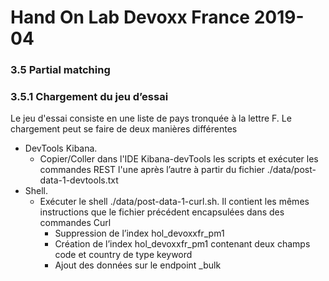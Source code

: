 # Hand On Lab Devoxx France 2019-04
### 3.5 Partial matching
### 3.5.1 Chargement du jeu d’essai

Le jeu d'essai consiste en une liste de pays tronquée à la lettre F. Le chargement peut se faire de deux manières différentes 
* DevTools Kibana.
    * Copier/Coller dans l'IDE Kibana-devTools les scripts et exécuter les commandes REST l'une après l’autre à partir du fichier ./data/post-data-1-devtools.txt
* Shell. 
    * Exécuter le shell ./data/post-data-1-curl.sh. Il contient les mêmes instructions que le fichier précédent encapsulées dans des commandes Curl
        * Suppression de l’index hol_devoxxfr_pm1
        * Création de l’index hol_devoxxfr_pm1 contenant deux champs code et country de type keyword 
        * Ajout des données sur le endpoint _bulk
